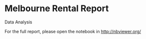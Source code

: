 # Melbourne Rental Report
Data Analysis

For the full report, please open the notebook in http://nbviewer.org/ 

